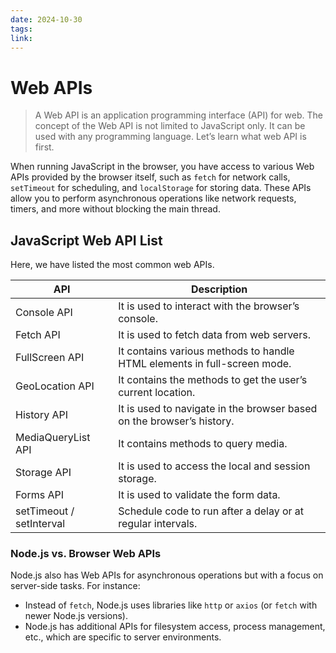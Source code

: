 ```yaml
---
date: 2024-10-30
tags: 
link:
---
```


# Web APIs

>A Web API is an application programming interface (API) for web. The concept of the Web API is not limited to JavaScript only. It can be used with any programming language. Let’s learn what web API is first.

When running JavaScript in the browser, you have access to various Web APIs provided by the browser itself, such as `fetch` for network calls, `setTimeout` for scheduling, and `localStorage` for storing data. These APIs allow you to perform asynchronous operations like network requests, timers, and more without blocking the main thread.

## JavaScript Web API List

Here, we have listed the most common web APIs.

| API                      | Description                                                              |
| ------------------------ | ------------------------------------------------------------------------ |
| Console API              | It is used to interact with the browser’s console.                       |
| Fetch API                | It is used to fetch data from web servers.                               |
| FullScreen API           | It contains various methods to handle HTML elements in full-screen mode. |
| GeoLocation API          | It contains the methods to get the user’s current location.              |
| History API              | It is used to navigate in the browser based on the browser’s history.    |
| MediaQueryList API       | It contains methods to query media.                                      |
| Storage API              | It is used to access the local and session storage.                      |
| Forms API                | It is used to validate the form data.                                    |
| setTimeout / setInterval | Schedule code to run after a delay or at regular intervals.              |
### Node.js vs. Browser Web APIs

Node.js also has Web APIs for asynchronous operations but with a focus on server-side tasks. For instance:

- Instead of `fetch`, Node.js uses libraries like `http` or `axios` (or `fetch` with newer Node.js versions).
- Node.js has additional APIs for filesystem access, process management, etc., which are specific to server environments.